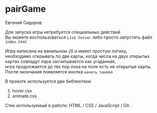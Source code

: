 # pairGame
Евгений Сидоров

Для запуска игры нетребуется специальных действий<br>
Вы можете воспользоваться `Live Server` либо просто запустить файл `index.html`<br>

Игра написана на ванильном JS и имеет простую логику,<br>
необходимо открывать по две карты, когда числа на двух открытых картах совпадут пара засчитывается как угаданная,<br>
игра продолжается до тех пор пока на поле есть не открытые карты.<br>
После окончания появляется кнопка `начать заново`<br>

В проекте используется две библиотеки:<br>
1. hover.css<br>
2. animate.css<br>

Стек используемый в работе:
HTML / CSS / JavaScript / Git.
